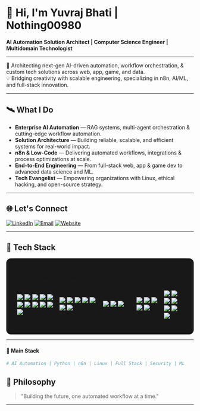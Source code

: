 # 👋 Hi, I'm Yuvraj Bhati | Nothing00980

<span align="left">

**AI Automation Solution Architect | Computer Science Engineer | Multidomain Technologist**

---

🚀 Architecting next-gen AI-driven automation, workflow orchestration, & custom tech solutions across web, app, game, and data.  
💡 Bridging creativity with scalable engineering, specializing in n8n, AI/ML, and full-stack innovation.

---

## 🛰️ What I Do

- **Enterprise AI Automation** — RAG systems, multi-agent orchestration & cutting-edge workflow automation.
- **Solution Architecture** — Building reliable, scalable, and efficient systems for real-world impact.
- **n8n & Low-Code** — Delivering automated workflows, integrations & process optimizations at scale.
- **End-to-End Engineering** — From full-stack web, app & game dev to advanced data science and ML.
- **Tech Evangelist** — Empowering organizations with Linux, ethical hacking, and open-source strategy.

---

## 🌐 Let's Connect

[![LinkedIn](https://img.shields.io/badge/LinkedIn-0A66C2?style=for-the-badge&logo=linkedin&logoColor=white)](YOUR_LINKEDIN_URL)
[![Email](https://img.shields.io/badge/Email-D14836?style=for-the-badge&logo=gmail&logoColor=white)](mailto:yuvrajbhati00980@gmail.com)
[![Website](https://img.shields.io/badge/Portfolio-171515?style=for-the-badge&logo=github&logoColor=white)](https://nothing00980.github.io/Nothing00980/)

---

## 🖤 Tech Stack

<div align="center" style="background:#181818; padding: 20px; border-radius: 12px; border: 1px solid #222;">

<table>
  <tr>
    <td align="center"><b>Languages</b></td>
    <td align="center"><b>Frameworks</b></td>
    <td align="center"><b>Database</b></td>
    <td align="center"><b>Design</b></td>
    <td align="center"><b>Tools & OS</b></td>
  </tr>
  <tr>
    <td>
      <img src="https://img.shields.io/badge/Python-181818?style=for-the-badge&logo=python&logoColor=ffdd54"/>
      <img src="https://img.shields.io/badge/C-181818?style=for-the-badge&logo=c&logoColor=white"/>
      <img src="https://img.shields.io/badge/C++-181818?style=for-the-badge&logo=c%2B%2B&logoColor=white"/>
      <img src="https://img.shields.io/badge/C%23-181818?style=for-the-badge&logo=c-sharp&logoColor=white"/>
      <img src="https://img.shields.io/badge/Java-181818?style=for-the-badge&logo=java&logoColor=ED8B00"/>
      <img src="https://img.shields.io/badge/Kotlin-181818?style=for-the-badge&logo=kotlin&logoColor=white"/>
      <img src="https://img.shields.io/badge/Dart-181818?style=for-the-badge&logo=dart&logoColor=0175C2"/>
      <img src="https://img.shields.io/badge/JavaScript-181818?style=for-the-badge&logo=javascript&logoColor=F7DF1E"/>
      <img src="https://img.shields.io/badge/PHP-181818?style=for-the-badge&logo=php&logoColor=white"/>
      <img src="https://img.shields.io/badge/HTML5-181818?style=for-the-badge&logo=html5&logoColor=E34F26"/>
      <img src="https://img.shields.io/badge/CSS3-181818?style=for-the-badge&logo=css3&logoColor=1572B6"/>
    </td>
 <td>
      <img src="https://img.shields.io/badge/Django-181818?style=for-the-badge&logo=django&logoColor=white"/>
      <img src="https://img.shields.io/badge/Flutter-181818?style=for-the-badge&logo=flutter&logoColor=white"/>
      <img src="https://img.shields.io/badge/Node.js-181818?style=for-the-badge&logo=node.js&logoColor=6DA55F"/>
      <img src="https://img.shields.io/badge/Unity-181818?style=for-the-badge&logo=unity&logoColor=white"/>
      <img src="https://img.shields.io/badge/Android-181818?style=for-the-badge&logo=android&logoColor=a4c639"/>
      <img src="https://img.shields.io/badge/Apache-181818?style=for-the-badge&logo=apache&logoColor=white"/>
      <img src="https://img.shields.io/badge/n8n-181818?style=for-the-badge&logo=n8n&logoColor=fb651e"/>
    </td>
    <td>
      <img src="https://img.shields.io/badge/MySQL-181818?style=for-the-badge&logo=mysql&logoColor=white"/>
      <img src="https://img.shields.io/badge/MongoDB-181818?style=for-the-badge&logo=mongodb&logoColor=4ea94b"/>
      <img src="https://img.shields.io/badge/SQLite-181818?style=for-the-badge&logo=sqlite&logoColor=white"/>
    </td>
    <td>
      <img src="https://img.shields.io/badge/Illustrator-181818?style=for-the-badge&logo=adobeillustrator&logoColor=FF9A00"/>
      <img src="https://img.shields.io/badge/InDesign-181818?style=for-the-badge&logo=adobeindesign&logoColor=white"/>
      <img src="https://img.shields.io/badge/Photoshop-181818?style=for-the-badge&logo=adobephotoshop&logoColor=31A8FF"/>
      <img src="https://img.shields.io/badge/Aseprite-181818?style=for-the-badge&logo=Aseprite&logoColor=7D929E"/>
      <img src="https://img.shields.io/badge/Blender-181818?style=for-the-badge&logo=blender&logoColor=F5792A"/>
    </td>
    <td>
      <img src="https://img.shields.io/badge/Linux-181818?style=for-the-badge&logo=linux&logoColor=FCC624"/>
      <img src="https://img.shields.io/badge/CMake-181818?style=for-the-badge&logo=cmake&logoColor=white"/>
      <img src="https://img.shields.io/badge/Postman-181818?style=for-the-badge&logo=postman&logoColor=FF6C37"/>
      <img src="https://img.shields.io/badge/Security-181818?style=for-the-badge&logoColor=23d160"/>
      <img src="https://img.shields.io/badge/AI-181818?style=for-the-badge&logoColor=3b8beb"/>
      <img src="https://img.shields.io/badge/Web-181818?style=for-the-badge&logo=google-chrome&logoColor=4285F4"/>
      <img src="https://img.shields.io/badge/ML-181818?style=for-the-badge&logoColor=facc15"/>
    </td>
  </tr>
</table>

</div>

---

#### 🦾 Main Stack

```bash
# AI Automation | Python | n8n | Linux | Full Stack | Security | ML
```

## 📝 Philosophy

> "Building the future, one automated workflow at a time."

---
